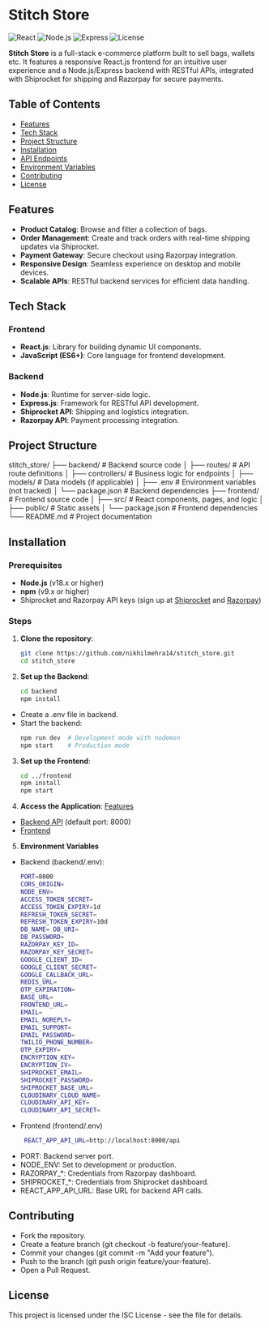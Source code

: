 # Stitch Store

![React](https://img.shields.io/badge/React-v18.x-blue) ![Node.js](https://img.shields.io/badge/Node.js-v18.x-green) ![Express](https://img.shields.io/badge/Express-v4.x-blue) ![License](https://img.shields.io/badge/License-ISC-yellow)

**Stitch Store** is a full-stack e-commerce platform built to sell bags, wallets etc. It features a responsive React.js frontend for an intuitive user experience and a Node.js/Express backend with RESTful APIs, integrated with Shiprocket for shipping and Razorpay for secure payments.

## Table of Contents
- [Features](#features)
- [Tech Stack](#tech-stack)
- [Project Structure](#project-structure)
- [Installation](#installation)
- [API Endpoints](#api-endpoints)
- [Environment Variables](#environment-variables)
- [Contributing](#contributing)
- [License](#license)

## Features
- **Product Catalog**: Browse and filter a collection of bags.
- **Order Management**: Create and track orders with real-time shipping updates via Shiprocket.
- **Payment Gateway**: Secure checkout using Razorpay integration.
- **Responsive Design**: Seamless experience on desktop and mobile devices.
- **Scalable APIs**: RESTful backend services for efficient data handling.

## Tech Stack
### Frontend
- **React.js**: Library for building dynamic UI components.
- **JavaScript (ES6+)**: Core language for frontend development.

### Backend
- **Node.js**: Runtime for server-side logic.
- **Express.js**: Framework for RESTful API development.
- **Shiprocket API**: Shipping and logistics integration.
- **Razorpay API**: Payment processing integration.

## Project Structure
stitch_store/
├── backend/             # Backend source code
│   ├── routes/          # API route definitions
│   ├── controllers/     # Business logic for endpoints
│   ├── models/          # Data models (if applicable)
│   ├── .env             # Environment variables (not tracked)
│   └── package.json     # Backend dependencies
├── frontend/            # Frontend source code
│   ├── src/             # React components, pages, and logic
│   ├── public/          # Static assets
│   └── package.json     # Frontend dependencies
└── README.md            # Project documentation


## Installation

### Prerequisites
- **Node.js** (v18.x or higher)
- **npm** (v9.x or higher)
- Shiprocket and Razorpay API keys (sign up at [Shiprocket](https://www.shiprocket.in/) and [Razorpay](https://razorpay.com/))

### Steps
1. **Clone the repository**:
   ```bash
   git clone https://github.com/nikhilmehra14/stitch_store.git
   cd stitch_store
2. **Set up the Backend**:
   ```bash
   cd backend
   npm install
- Create a .env file in backend.
- Start the backend:
  ```bash
  npm run dev  # Development mode with nodemon
  npm start    # Production mode
3. **Set up the Frontend**:
   ```bash
   cd ../frontend
   npm install
   npm start
4. **Access the Application**: [Features](#features)
- [Backend API](http://localhost:8000) (default port: 8000)
- [Frontend](http://localhost:5173)

5. **Environment Variables**
- Backend (backend/.env):
  ```bash
  PORT=8000
  CORS_ORIGIN=
  NODE_ENV=
  ACCESS_TOKEN_SECRET=
  ACCESS_TOKEN_EXPIRY=1d
  REFRESH_TOKEN_SECRET=
  REFRESH_TOKEN_EXPIRY=10d
  DB_NAME= DB_URI= 
  DB_PASSWORD= 
  RAZORPAY_KEY_ID= 
  RAZORPAY_KEY_SECRET= 
  GOOGLE_CLIENT_ID= 
  GOOGLE_CLIENT_SECRET= 
  GOOGLE_CALLBACK_URL=
  REDIS_URL=
  OTP_EXPIRATION= 
  BASE_URL=
  FRONTEND_URL=
  EMAIL=
  EMAIL_NOREPLY=
  EMAIL_SUPPORT=
  EMAIL_PASSWORD= 
  TWILIO_PHONE_NUMBER= 
  OTP_EXPIRY= 
  ENCRYPTION_KEY= 
  ENCRYPTION_IV= 
  SHIPROCKET_EMAIL= 
  SHIPROCKET_PASSWORD= 
  SHIPROCKET_BASE_URL=
  CLOUDINARY_CLOUD_NAME= 
  CLOUDINARY_API_KEY= 
  CLOUDINARY_API_SECRET=

- Frontend (frontend/.env)
  ```bash
   REACT_APP_API_URL=http://localhost:8000/api

- PORT: Backend server port.
- NODE_ENV: Set to development or production.
- RAZORPAY_*: Credentials from Razorpay dashboard.
- SHIPROCKET_*: Credentials from Shiprocket dashboard.
- REACT_APP_API_URL: Base URL for backend API calls.

## Contributing
- Fork the repository.
- Create a feature branch (git checkout -b feature/your-feature).
- Commit your changes (git commit -m "Add your feature").
- Push to the branch (git push origin feature/your-feature).
- Open a Pull Request.

## License
This project is licensed under the ISC License - see the  file for details.

